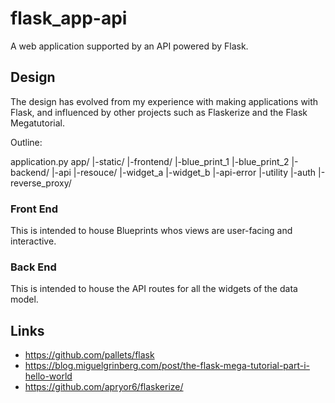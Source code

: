 # flask_app-api
A web application supported by an API powered by Flask.

## Design
The design has evolved from my experience with making applications with Flask,
and influenced by other projects such as Flaskerize and the Flask Megatutorial.

Outline:

application.py
app/
    |-static/
    |-frontend/
        |-blue_print_1
        |-blue_print_2
    |-backend/
        |-api
            |-resouce/
                |-widget_a
                |-widget_b
            |-api-error
            |-utility
        |-auth
    |-reverse_proxy/

### Front End
This is intended to house Blueprints whos views are user-facing and interactive.

### Back End
This is intended to house the API routes for all the widgets of the data model.

## Links
* https://github.com/pallets/flask
* https://blog.miguelgrinberg.com/post/the-flask-mega-tutorial-part-i-hello-world
* https://github.com/apryor6/flaskerize/
